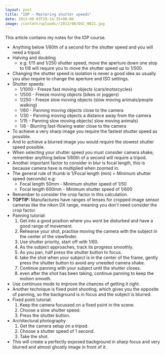 ```yaml
---
layout: post
title: "IOP – Mastering shutter speeds"
date: 2013-08-03T19:14:35+00:00
image: /content/uploads//2013/08/DSC_0021.jpg
---
```


This article contains my notes for the IOP course.

<ul>
<li><span style="line-height: 15.203125px;">Anything below 1/60th of a second for the shutter speed and you will need a tripod.</span></li>
<li>Halving and doubling
<ul>
<li>e.g. f/11 and 1/250 shutter speed, move the aperture down one stop to f/8 will require you to move the shutter speed up to 1/500.</li>
</ul>
</li>
<li>Changing the shutter speed is isolation is never a good idea as usually you also require to change the aperture and ISO settings.</li>
<li>Shutter speeds:
<ul>
<li>1/1000 - Freeze fast moving objects (cars/motorcycles)</li>
<li>1/500 - Freeze moving objects (bikes or joggers)</li>
<li>1/250 - Freeze slow moving objects (slow moving animals/people walking)</li>
<li>1/60 - Panning moving objects close to the camera</li>
<li>1/30 - Panning moving objects a distance away from the camera</li>
<li>1/15 - Panning slow moving objects( slow moving animals)</li>
<li>1/8 - Blurring fast-flowing water close to the camera</li>
</ul>
</li>
<li>To achieve a very sharp image you require the fastest shutter speed as possible.</li>
<li>And to achieve a blurred image you would require the slowest shutter speed possible.</li>
<li>When selecting your shutter speed you must consider camera shake, remember anything below 1/60th of a second will require a tripod.</li>
<li>Another important factor to consider in blur is focal length, this is because camera have is multiplied when zoomed in.</li>
<li>The general rule of thumb is 1/Focal length (mm) = Minimum shutter speed (seconds) e.g:
<ul>
<li>Focal length 50mm - Minimum shutter speed of 1/50</li>
<li>Focal length 600mm - Minimum shutter speed of 1/600</li>
</ul>
</li>
<li>Remember to consider the crop factor in this calculation.</li>
<li><strong>TOPTIP:</strong> Manufactures have ranges of lenses for cropped image sensor cameras like the nikon DX range, meaning you don't need consider the crop factor.</li>
<li>Panning tutorial:<ol>
<li>Get into a good position where you wont be disturbed and have a good range of movement.</li>
<li>Rehearse your shot, practise moving the camera with the subject in the center of the viewfinder.</li>
<li>Use shutter priority, start off with 1/60.</li>
<li>As the subject approaches, track its progress smoothly.</li>
<li>As you pan, half press the shutter button to focus.</li>
<li>take the shot when your subject is in the center of the frame, gently press the shutter button to avoid any uneeded camera shake.</li>
<li>Continue panning with your subject until the shutter closes.</li>
<li>even after the shot has been taking, continue panning to keep the motion smooth.</li>
</ol></li>
<li>Use continuos mode to improve the chances of getting it right.</li>
<li>Another technique is fixed point shooting, which gives you the opposite of panning, so the background is in focus and the subject is blurred.</li>
<li>Fixed point tutorial:<ol>
<li>Keep the camera focussed on a fixed point in the scene.</li>
<li>Choose a slow shutter speed.</li>
<li>Press the shutter button.</li>
</ol></li>
<li>Architectural photography<ol>
<li>Get the camera setup on a tripod.</li>
<li>Choose a shutter speed of 1 second.</li>
<li>Take the shot.</li>
</ol></li>
<li>This will create a perfectly exposed background in sharp focus and very blurred and almost ghostly image in front of it.</li>
</ul>
